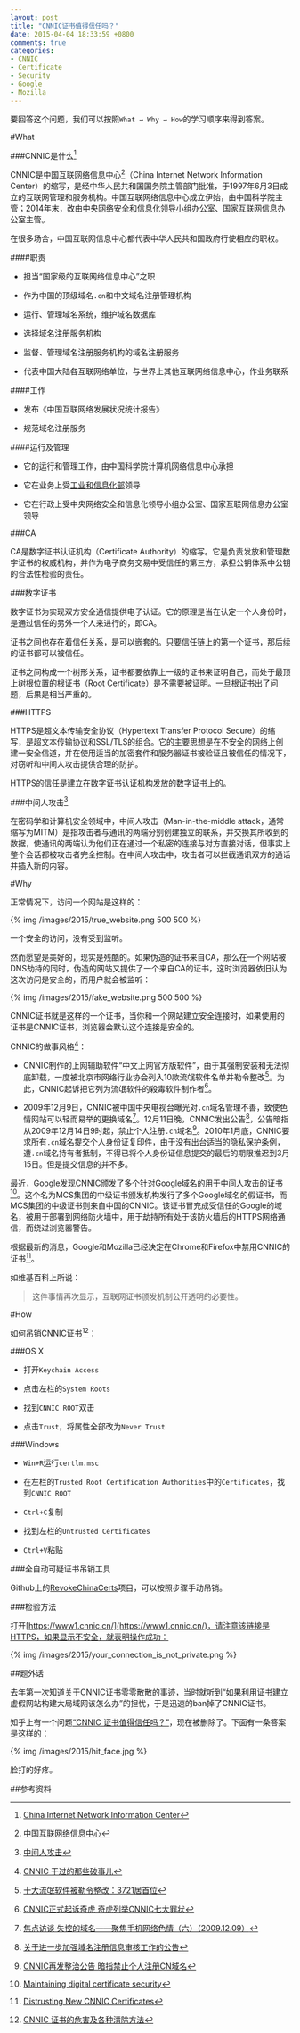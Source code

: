 ```yaml
---
layout: post
title: "CNNIC证书值得信任吗？"
date: 2015-04-04 18:33:59 +0800
comments: true
categories:
- CNNIC
- Certificate
- Security
- Google
- Mozilla
---
```


要回答这个问题，我们可以按照`What → Why → How`的学习顺序来得到答案。

<!-- more -->

#What

###CNNIC是什么[^1]

CNNIC是中国互联网络信息中心[^2]（China Internet Network Information Center）的缩写，是经中华人民共和国国务院主管部门批准，于1997年6月3日成立的互联网管理和服务机构。中国互联网络信息中心成立伊始，由中国科学院主管；2014年末，改由[中央网络安全和信息化领导小组](http://en.wikipedia.org/wiki/Central_Leading_Group_for_Internet_Security_and_Informatization)办公室、国家互联网信息办公室主管。

在很多场合，中国互联网信息中心都代表中华人民共和国政府行使相应的职权。

####职责

- 担当“国家级的互联网络信息中心”之职

- 作为中国的顶级域名`.cn`和中文域名注册管理机构

- 运行、管理域名系统，维护域名数据库

- 选择域名注册服务机构

- 监督、管理域名注册服务机构的域名注册服务

- 代表中国大陆各互联网络单位，与世界上其他互联网络信息中心，作业务联系

####工作

- 发布《中国互联网络发展状况统计报告》

- 规范域名注册服务

####运行及管理

- 它的运行和管理工作，由中国科学院计算机网络信息中心承担

- 它在业务上受[工业和信息化部](http://en.wikipedia.org/wiki/Ministry_of_Industry_and_Information_Technology_of_the_People%27s_Republic_of_China)领导

- 它在行政上受中央网络安全和信息化领导小组办公室、国家互联网信息办公室领导

###CA

CA是数字证书认证机构（Certificate Authority）的缩写。它是负责发放和管理数字证书的权威机构，并作为电子商务交易中受信任的第三方，承担公钥体系中公钥的合法性检验的责任。

###数字证书

数字证书为实现双方安全通信提供电子认证。它的原理是当在认定一个人身份时，是通过信任的另外一个人来进行的，即CA。

证书之间也存在着信任关系，是可以嵌套的。只要信任链上的第一个证书，那后续的证书都可以被信任。

证书之间构成一个树形关系，证书都要依靠上一级的证书来证明自己，而处于最顶上树根位置的根证书（Root Certificate）是不需要被证明。一旦根证书出了问题，后果是相当严重的。

###HTTPS

HTTPS是超文本传输安全协议（Hypertext Transfer Protocol Secure）的缩写，是超文本传输协议和SSL/TLS的组合。它的主要思想是在不安全的网络上创建一安全信道，并在使用适当的加密套件和服务器证书被验证且被信任的情况下，对窃听和中间人攻击提供合理的防护。

HTTPS的信任是建立在数字证书认证机构发放的数字证书上的。

###中间人攻击[^3]

在密码学和计算机安全领域中，中间人攻击（Man-in-the-middle attack，通常缩写为MITM）是指攻击者与通讯的两端分别创建独立的联系，并交换其所收到的数据，使通讯的两端认为他们正在通过一个私密的连接与对方直接对话，但事实上整个会话都被攻击者完全控制。在中间人攻击中，攻击者可以拦截通讯双方的通话并插入新的内容。

#Why

正常情况下，访问一个网站是这样的：

{% img /images/2015/true_website.png 500 500 %}

一个安全的访问，没有受到监听。

然而愿望是美好的，现实是残酷的。如果伪造的证书来自CA，那么在一个网站被DNS劫持的同时，伪造的网站又提供了一个来自CA的证书，这时浏览器依旧认为这次访问是安全的，而用户就会被监听：

{% img /images/2015/fake_website.png 500 500 %}

CNNIC证书就是这样的一个证书，当你和一个网站建立安全连接时，如果使用的证书是CNNIC证书，浏览器会默认这个连接是安全的。

CNNIC的做事风格[^4]：

- CNNIC制作的上网辅助软件“中文上网官方版软件”，由于其强制安装和无法彻底卸载，一度被北京市网络行业协会列入10款流氓软件名单并勒令整改[^5]。为此，CNNIC起诉把它列为流氓软件的殺毒软件制作者[^6]。

- 2009年12月9日，CNNIC被中国中央电视台曝光对`.cn`域名管理不善，致使色情网站可以轻而易举的更换域名[^7]。12月11日晚，CNNIC发出公告[^8]，公告暗指从2009年12月14日9时起，禁止个人注册`.cn`域名[^9]。2010年1月底，CNNIC要求所有`.cn`域名提交个人身份证复印件，由于没有出台适当的隐私保护条例，遭`.cn`域名持有者抵制，不得已将个人身份证信息提交的最后的期限推迟到3月15日。但是提交信息的并不多。

最近，Google发现CNNIC颁发了多个针对Google域名的用于中间人攻击的证书[^10]。这个名为MCS集团的中级证书颁发机构发行了多个Google域名的假证书，而MCS集团的中级证书则来自中国的CNNIC。该证书冒充成受信任的Google的域名，被用于部署到网络防火墙中，用于劫持所有处于该防火墙后的HTTPS网络通信，而绕过浏览器警告。

根据最新的消息，Google和Mozilla已经决定在Chrome和Firefox中禁用CNNIC的证书[^11]。

如维基百科上所说：

>这件事情再次显示，互联网证书颁发机制公开透明的必要性。

#How

如何吊销CNNIC证书[^12]：

###OS X

- 打开`Keychain Access`

- 点击左栏的`System Roots`

- 找到`CNNIC ROOT`双击

- 点击`Trust`，将属性全部改为`Never Trust`

###Windows

- `Win+R`运行`certlm.msc`

- 在左栏的`Trusted Root Certification Authorities`中的`Certificates`，找到`CNNIC ROOT`

- `Ctrl+C`复制

- 找到左栏的`Untrusted Certificates`

- `Ctrl+V`粘贴

###全自动可疑证书吊销工具

Github上的[RevokeChinaCerts](https://github.com/chengr28/RevokeChinaCerts)项目，可以按照步骤手动吊销。

###检验方法

打开[https://www1.cnnic.cn/](https://www1.cnnic.cn/)，请注意该链接是HTTPS，如果显示不安全，就表明操作成功：

{% img /images/2015/your_connection_is_not_private.png %}

##题外话

去年第一次知道关于CNNIC证书零零散散的事迹，当时就听到“如果利用证书建立虚假网站构建大局域网该怎么办”的担忧，于是迅速的ban掉了CNNIC证书。

知乎上有一个问题[“CNNIC 证书值得信任吗？”](http://www.zhihu.com/question/20746900)，现在被删除了。下面有一条答案是这样的：

{% img /images/2015/hit_face.jpg %}

脸打的好疼。

##参考资料

[^1]: [China Internet Network Information Center](http://en.wikipedia.org/wiki/China_Internet_Network_Information_Center)

[^2]: [中国互联网络信息中心](http://www.cnnic.net.cn/)

[^3]: [中间人攻击](https://en.wikipedia.org/wiki/Man-in-the-middle_attack)

[^4]: [CNNIC 干过的那些破事儿](http://program-think.blogspot.com/2010/02/about-cnnic.html)

[^5]: [十大流氓软件被勒令整改：3721居首位](http://www.pconline.com.cn/pcedu/soft/virus/da/0507/662204.html)

[^6]: [CNNIC正式起诉奇虎 奇虎列举CNNIC七大罪状](http://news.ccidnet.com/art/1032/20070124/1008413_1.html)

[^7]: [焦点访谈 失控的域名——聚焦手机网络色情（六）（2009.12.09）](http://space.tv.cctv.com/article/ARTI1260361552288770)

[^8]: [关于进一步加强域名注册信息审核工作的公告](https://www.cnnic.net.cn/html/Dir/2009/12/11/5749.htm)

[^9]: [CNNIC再发整治公告 暗指禁止个人注册CN域名](http://www.donews.com/Content/200912/6b5cd17b47284dea8526eb55e7dd5360.shtm)

[^10]: [Maintaining digital certificate security](http://googleonlinesecurity.blogspot.com/2015/03/maintaining-digital-certificate-security.html)

[^11]: [Distrusting New CNNIC Certificates](https://blog.mozilla.org/security/2015/04/02/distrusting-new-cnnic-certificates/)

[^12]: [CNNIC 证书的危害及各种清除方法](http://program-think.blogspot.com/2010/02/remove-cnnic-cert.html)
